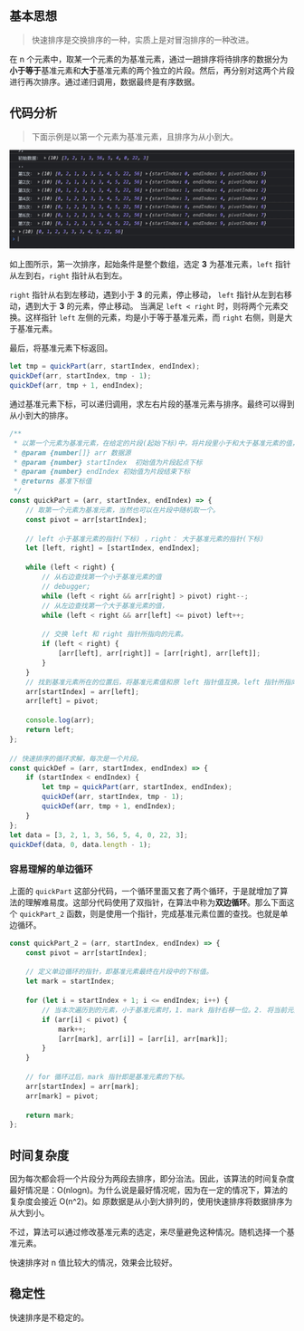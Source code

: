 ## 基本思想

> 快速排序是交换排序的一种，实质上是对冒泡排序的一种改进。

在 n 个元素中，取某一个元素的为基准元素，通过一趟排序将待排序的数据分为**小于等于**基准元素和**大于**基准元素的两个独立的片段。然后，再分别对这两个片段进行再次排序。通过递归调用，数据最终是有序数据。

## 代码分析

> 下面示例是以第一个元素为基准元素，且排序为从小到大。

![](https://raw.githubusercontent.com/bran-nie/bran-nie.github.io/images/images/blog/sort_quick_sort.png)

如上图所示，第一次排序，起始条件是整个数组，选定 **3** 为基准元素，`left` 指针从左到右，`right` 指针从右到左。

`right` 指针从右到左移动，遇到小于 **3** 的元素，停止移动，
`left` 指针从左到右移动，遇到大于 **3** 的元素，停止移动。
当满足 `left < right` 时，则将两个元素交换。这样指针 `left` 左侧的元素，均是小于等于基准元素，而 `right` 右侧，则是大于基准元素。

最后，将基准元素下标返回。

```javascript
let tmp = quickPart(arr, startIndex, endIndex);
quickDef(arr, startIndex, tmp - 1);
quickDef(arr, tmp + 1, endIndex);
```

通过基准元素下标，可以递归调用，求左右片段的基准元素与排序。最终可以得到从小到大的排序。

```javascript
/**
 * 以第一个元素为基准元素，在给定的片段(起始下标)中，将片段里小于和大于基准元素的值，交换在基准元素的两侧，并返回最后基准元素所在的下标
 * @param {number[]} arr 数据源
 * @param {number} startIndex  初始值为片段起点下标
 * @param {number} endIndex 初始值为片段结束下标
 * @returns 基准下标值
 */
const quickPart = (arr, startIndex, endIndex) => {
    // 取第一个元素为基准元素，当然也可以在片段中随机取一个。
    const pivot = arr[startIndex];

    // left 小于基准元素的指针(下标) ，right： 大于基准元素的指针(下标)
    let [left, right] = [startIndex, endIndex];

    while (left < right) {
        // 从右边查找第一个小于基准元素的值
        // debugger;
        while (left < right && arr[right] > pivot) right--;
        // 从左边查找第一个大于基准元素的值，
        while (left < right && arr[left] <= pivot) left++;

        // 交换 left 和 right 指针所指向的元素。
        if (left < right) {
            [arr[left], arr[right]] = [arr[right], arr[left]];
        }
    }
    // 找到基准元素所在的位置后，将基准元素值和原 left 指针值互换。left 指针所指向的元素是小于基准元素的。
    arr[startIndex] = arr[left];
    arr[left] = pivot;

    console.log(arr);
    return left;
};

// 快速排序的循环求解，每次是一个片段。
const quickDef = (arr, startIndex, endIndex) => {
    if (startIndex < endIndex) {
        let tmp = quickPart(arr, startIndex, endIndex);
        quickDef(arr, startIndex, tmp - 1);
        quickDef(arr, tmp + 1, endIndex);
    }
};
let data = [3, 2, 1, 3, 56, 5, 4, 0, 22, 3];
quickDef(data, 0, data.length - 1);
```

### 容易理解的单边循环

上面的 `quickPart` 这部分代码，一个循环里面又套了两个循环，于是就增加了算法的理解难易度。这部分代码使用了双指针，在算法中称为**双边循环**。那么下面这个 `quickPart_2` 函数，则是使用一个指针，完成基准元素位置的查找。也就是单边循环。

```javascript
const quickPart_2 = (arr, startIndex, endIndex) => {
    const pivot = arr[startIndex];

    // 定义单边循环的指针，即基准元素最终在片段中的下标值。
    let mark = startIndex;

    for (let i = startIndex + 1; i <= endIndex; i++) {
        // 当本次遍历到的元素，小于基准元素时，1. mark 指针右移一位。2. 将当前元素与 mark 指针指向的元素交换位置。
        if (arr[i] < pivot) {
            mark++;
            [arr[mark], arr[i]] = [arr[i], arr[mark]];
        }
    }

    // for 循环过后，mark 指针即是基准元素的下标。
    arr[startIndex] = arr[mark];
    arr[mark] = pivot;

    return mark;
};
```

## 时间复杂度

因为每次都会将一个片段分为两段去排序，即分治法。因此，该算法的时间复杂度最好情况是：O(nlogn)。为什么说是最好情况呢，因为在一定的情况下，算法的复杂度会接近 O(n^2)。如 原数据是从小到大排列的，使用快速排序将数据排序为从大到小。

不过，算法可以通过修改基准元素的选定，来尽量避免这种情况。随机选择一个基准元素。

快速排序对 n 值比较大的情况，效果会比较好。

## 稳定性

快速排序是不稳定的。
